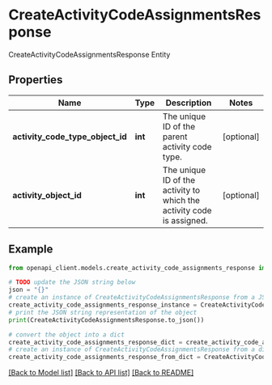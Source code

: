 # CreateActivityCodeAssignmentsResponse

CreateActivityCodeAssignmentsResponse Entity

## Properties

Name | Type | Description | Notes
------------ | ------------- | ------------- | -------------
**activity_code_type_object_id** | **int** | The unique ID of the parent activity code type. | [optional] 
**activity_object_id** | **int** | The unique ID of the activity to which the activity code is assigned. | [optional] 

## Example

```python
from openapi_client.models.create_activity_code_assignments_response import CreateActivityCodeAssignmentsResponse

# TODO update the JSON string below
json = "{}"
# create an instance of CreateActivityCodeAssignmentsResponse from a JSON string
create_activity_code_assignments_response_instance = CreateActivityCodeAssignmentsResponse.from_json(json)
# print the JSON string representation of the object
print(CreateActivityCodeAssignmentsResponse.to_json())

# convert the object into a dict
create_activity_code_assignments_response_dict = create_activity_code_assignments_response_instance.to_dict()
# create an instance of CreateActivityCodeAssignmentsResponse from a dict
create_activity_code_assignments_response_from_dict = CreateActivityCodeAssignmentsResponse.from_dict(create_activity_code_assignments_response_dict)
```
[[Back to Model list]](../README.md#documentation-for-models) [[Back to API list]](../README.md#documentation-for-api-endpoints) [[Back to README]](../README.md)


